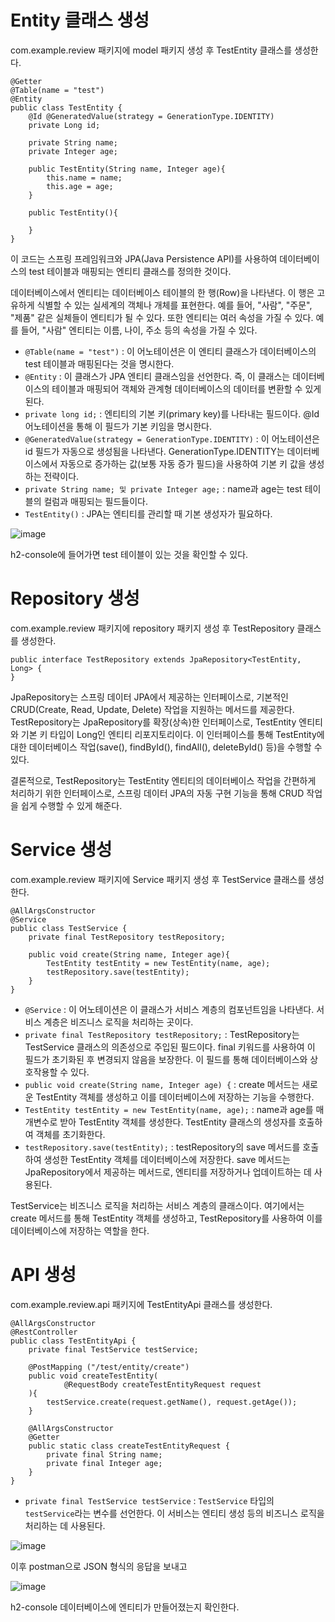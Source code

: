 # Entity 클래스 생성
com.example.review 패키지에 model 패키지 생성 후 TestEntity 클래스를 생성한다.
```
@Getter
@Table(name = "test")
@Entity
public class TestEntity {
    @Id @GeneratedValue(strategy = GenerationType.IDENTITY)
    private Long id;

    private String name;
    private Integer age;

    public TestEntity(String name, Integer age){
        this.name = name;
        this.age = age;
    }

    public TestEntity(){

    }
}
```
이 코드는 스프링 프레임워크와 JPA(Java Persistence API)를 사용하여 데이터베이스의 test 테이블과 매핑되는 엔티티 클래스를 정의한 것이다.

데이터베이스에서 엔티티는 데이터베이스 테이블의 한 행(Row)을 나타낸다. 이 행은 고유하게 식별할 수 있는 실세계의 객체나 개체를 표현한다. 예를 들어, "사람", "주문", "제품" 같은 실체들이 엔티티가 될 수 있다. 또한 엔티티는 여러 속성을 가질 수 있다. 예를 들어, "사람" 엔티티는 이름, 나이, 주소 등의 속성을 가질 수 있다.

- `@Table(name = "test")` : 이 어노테이션은 이 엔티티 클래스가 데이터베이스의 test 테이블과 매핑된다는 것을 명시한다.
- `@Entity` : 이 클래스가 JPA 엔티티 클래스임을 선언한다. 즉, 이 클래스는 데이터베이스의 테이블과 매핑되어 객체와 관계형 데이터베이스의 데이터를 변환할 수 있게 된다.
- `private long id;` : 엔티티의 기본 키(primary key)를 나타내는 필드이다. @Id 어노테이션을 통해 이 필드가 기본 키임을 명시한다.
- `@GeneratedValue(strategy = GenerationType.IDENTITY)` : 이 어노테이션은 id 필드가 자동으로 생성됨을 나타낸다. GenerationType.IDENTITY는 데이터베이스에서 자동으로 증가하는 값(보통 자동 증가 필드)을 사용하여 기본 키 값을 생성하는 전략이다.
- `private String name; 및 private Integer age;` : name과 age는 test 테이블의 컬럼과 매핑되는 필드들이다. 
- `TestEntity()` : JPA는 엔티티를 관리할 때 기본 생성자가 필요하다.

![image](https://github.com/user-attachments/assets/f22f0cb4-b21d-438d-978e-d3e78fcd086e)

h2-console에 들어가면 test 테이블이 있는 것을 확인할 수 있다.

# Repository 생성
com.example.review 패키지에 repository 패키지 생성 후 TestRepository 클래스를 생성한다.

```
public interface TestRepository extends JpaRepository<TestEntity, Long> {
}
```
JpaRepository는 스프링 데이터 JPA에서 제공하는 인터페이스로, 기본적인 CRUD(Create, Read, Update, Delete) 작업을 지원하는 메서드를 제공한다. TestRepository는 JpaRepository를 확장(상속)한 인터페이스로, TestEntity 엔티티와 기본 키 타입이 Long인 엔티티 리포지토리이다. 이 인터페이스를 통해 TestEntity에 대한 데이터베이스 작업(save(), findById(), findAll(), deleteById() 등)을 수행할 수 있다. 

결론적으로, TestRepository는 TestEntity 엔티티의 데이터베이스 작업을 간편하게 처리하기 위한 인터페이스로, 스프링 데이터 JPA의 자동 구현 기능을 통해 CRUD 작업을 쉽게 수행할 수 있게 해준다.

# Service 생성
com.example.review 패키지에 Service 패키지 생성 후 TestService 클래스를 생성한다.
```
@AllArgsConstructor
@Service
public class TestService {
    private final TestRepository testRepository;

    public void create(String name, Integer age){
        TestEntity testEntity = new TestEntity(name, age);
        testRepository.save(testEntity);
    }
}
```
- `@Service` : 이 어노테이션은 이 클래스가 서비스 계층의 컴포넌트임을 나타낸다. 서비스 계층은 비즈니스 로직을 처리하는 곳이다.
- `private final TestRepository testRepository;` : TestRepository는 TestService 클래스의 의존성으로 주입된 필드이다. final 키워드를 사용하여 이 필드가 초기화된 후 변경되지 않음을 보장한다. 이 필드를 통해 데이터베이스와 상호작용할 수 있다.
- `public void create(String name, Integer age) {` : create 메서드는 새로운 TestEntity 객체를 생성하고 이를 데이터베이스에 저장하는 기능을 수행한다.
- `TestEntity testEntity = new TestEntity(name, age);` : name과 age를 매개변수로 받아 TestEntity 객체를 생성한다. TestEntity 클래스의 생성자를 호출하여 객체를 초기화한다.
- `testRepository.save(testEntity);` : testRepository의 save 메서드를 호출하여 생성한 TestEntity 객체를 데이터베이스에 저장한다. save 메서드는 JpaRepository에서 제공하는 메서드로, 엔티티를 저장하거나 업데이트하는 데 사용된다.

TestService는 비즈니스 로직을 처리하는 서비스 계층의 클래스이다. 여기에서는 create 메서드를 통해 TestEntity 객체를 생성하고, TestRepository를 사용하여 이를 데이터베이스에 저장하는 역할을 한다.

# API 생성
com.example.review.api 패키지에 TestEntityApi 클래스를 생성한다.
```
@AllArgsConstructor
@RestController
public class TestEntityApi {
    private final TestService testService;

    @PostMapping ("/test/entity/create")
    public void createTestEntity(
            @RequestBody createTestEntityRequest request
    ){
        testService.create(request.getName(), request.getAge());
    }

    @AllArgsConstructor
    @Getter
    public static class createTestEntityRequest {
        private final String name;
        private final Integer age;
    }
}
```
- `private final TestService testService` : `TestService` 타입의 `testService`라는 변수를 선언한다. 이 서비스는 엔티티 생성 등의 비즈니스 로직을 처리하는 데 사용된다.

![image](https://github.com/user-attachments/assets/f879994d-da42-45de-a867-20e0ac38ffc8)

이후 postman으로 JSON 형식의 응답을 보내고

![image](https://github.com/user-attachments/assets/24ac1750-4a89-437d-a4e9-2b5b55c43ad1)

h2-console 데이터베이스에 엔티티가 만들어졌는지 확인한다.

